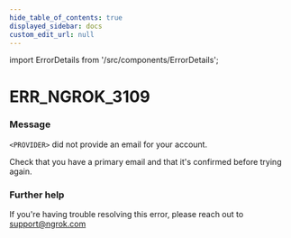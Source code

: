 ```yaml
---
hide_table_of_contents: true
displayed_sidebar: docs
custom_edit_url: null
---
```


import ErrorDetails from '/src/components/ErrorDetails';

# ERR_NGROK_3109

### Message
`<PROVIDER>` did not provide an email for your account.

Check that you have a primary email and that it's confirmed before trying again.

### Further help
If you're having trouble resolving this error, please reach out to [support@ngrok.com](mailto:support@ngrok.com?subject=Help%20with%20ERR_NGROK_3109)

<ErrorDetails error='err_ngrok_3109' />
